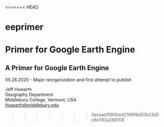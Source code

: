 <<<<<<< HEAD
# eeprimer
Primer for Google Earth Engine
=======
## A Primer for Google Earth Engine

05.28.2020 - Major reorganization and first attempt to publish 


Jeff Howarth  
Geography Department  
Middlebury College, Vermont, USA  
jhowarth@middlebury.edu  
>>>>>>> 3eceae5f90bed2199f8d20b23d5c6e783a288108
